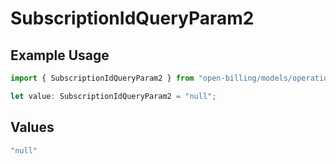 # SubscriptionIdQueryParam2

## Example Usage

```typescript
import { SubscriptionIdQueryParam2 } from "open-billing/models/operations";

let value: SubscriptionIdQueryParam2 = "null";
```

## Values

```typescript
"null"
```